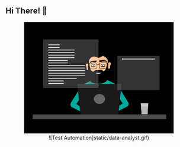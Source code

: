 ## Hi There! 👋

<!-- [data-analyst](static/data-analyst.gif) -->
<center><img style="width: 80%;" src="static\data-analyst.gif" alt="data-analyst"></center>
<span style="display:block;text-align:center">![Test Automation]static/data-analyst.gif)</span>

<!--
**mayur-sh/mayur-sh** is a ✨ _special_ ✨ repository because its `README.md` (this file) appears on your GitHub profile.
Here are some ideas to get you started:
- 🔭 I’m currently working on ...
- 🌱 I’m currently learning ...
- 👯 I’m looking to collaborate on ...
- 🤔 I’m looking for help with ...
- 💬 Ask me about ...
- 📫 How to reach me: ...
- 😄 Pronouns: ...
- ⚡ Fun fact: ...
-->
